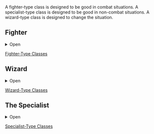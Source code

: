 A fighter-type class is designed to be good in combat situations. A specialist-type class is designed to be good in non-combat situations. A wizard-type class is designed to change the situation.

## Fighter

<details><summary>Open</summary>
<p>

**Starting Equipment**: Chain armour, two weapons of your choice and a bundle of ammo if needed.

**Starting Skill**: Imperial Infantry, Imperial Navy, Celebrity Bodyguard, or Caravan Life.

**A:** Grit, Parry

**B:** Notches, +1 attack per round

**C:** Campaigner

**D:** Cleave +1 attack per round

### A: Grit

You can have as many Scars as your WIL without them taking inventory slots.

### A: Parry

Once per day you can reduce incoming damage by 1d12 points. If you also choose to sunder your shield, you can reduce the damage by 12 points instead of 1d12

### B: Notches

Each time you attain a total of 10, 20, 30, and 50 kills with a weapon type (such as 10 kills with a dagger), you unlock a new ability for that weapon, chosen from the list below. Keep track of your kills and special abilities on the back of your character sheet.

- +1 Damage
- Expanded critical range (+1)
- Special ability (negotiat with GM, one per weapon).
Examples: ability to draw the weapon from any slot, knock a target prone on a critical, wield a two-handed weapon in one hand, gain a bonus to use the weapon as a tool, etc.

For example, a Fighter with 50 flail kills (4 notches) could have +1 damage, a critical range of (1-3), and the ability to stun an opponent for one round on a critical hit. The GM decides what counts as a kill.

### C: Campaigner

Armor occupies 2 fewer item slots in your inventory. Example: chain occupies 0 slots instead of 2.
	
### D: Cleave

Whenever you reduce a creature to 0 HP with an attack, you can make another attack with the same weapon against a target within 5’. You can only cleave an number of targets equal to your Level in a single round.

</p>
</details>

[Fighter-Type Classes](https://github.com/HeringtonPress/OLC/blob/main/21FightersofUud.md)

## Wizard

<details><summary>Open</summary>
<p>

**Starting Equipment**: A strange hat, ink and quill, a spellbook.

**Starting Skills**: University Graduat, Alchemist, Charlatan, or Heretical Recluse.

For every Wizard template you gain, you gain one extra **Spell Die** (SD) and you can study without spending a treasure **Study**.

### Spells

Wizards get a random one for free at level 1. They’re stored in your Psyche and you spend Spell Dice to cast them.

<details><summary>How spells work</summary>
<p>

Spell Dice (SD)
You get 1 per Wizard template. They are D6s.

Whenever you cast a spell, you choose how many SD to invest into it. The result of the spell depends on the number of [dice] and their [sum].

If a SD rolls a 1, 2 or 3, you don’t lose it. Otherwise, you lose it until you get a night of sleep. You can’t cast without SD.

Every time you roll doubles you get closer to Catastrophe.

**Catastrophe**
Every time you roll doubles you gain 1 Doom Point. Roll a D20. If you roll equal to or below your doom score, you trigger a catastrophe. These might end your wizardly career.

</p>
</details>

### Study

You need a Spellbook to study. You cannot take a Wizard template if you do not possess a Spellbook. When you study, you choose which book you are studying, gain the knowledge contained in it and roll for one of its spells. If you already know the spell, roll again.

</p>
</details>

[Wizard-Type Classes](https://github.com/HeringtonPress/OLC/blob/main/22CastersofUud)

## The Specialist

<details><summary>Open</summary>
<p>
	
**Starting Equipment**: Roll on the [1D200 Failed Medieval Careers](https://docs.google.com/spreadsheets/d/1-c2-qKcmKtcLrb5iLyBe15JeTJksg1ScD1EqUG_qUgg/edit#gid=0).

**Starting Skills**: Your failed career, and your choice of Climbing, Disguises, Lying, or Stealth.

For every Specialist template you have, you learn a new **Trick**.

**A:** Scrounge
**B:** Expertise
**C:** Bonus Trick
**D:** Mastery

### Trick

Roll twice on the trick list below and choose one. Reroll tricks you can already do.

### A: Scrounge

Once per session, digging through trash, you can get an item rolled on the 1D200 Failed Medieval Careers table.

### B:Expertise

Choose one skill you have. You automatically succeed on skill rolls with this skill, as you are an expert.

### D: Mastery

You can achieve things beyond the scope of your skills:

- If you are skilled in Climbing, you can climb any surface, even upside down.
- If you are skilled in Disguises, you may declare that you are leaving the area then later declare yourself to have been one of other minor NPCs present all along, friend or enemy. You can also just walk back in undisguised.
- If you are skilled in Lying, once per session, you can redo your turn if you are unhappy with how it went down.
- If you are skilled in Stealth, you can vanish out of thin air if you succeed on a stealth roll.

<details><summary>1D40 Tricks</summary>
<p>

1. Acquired Immunity: You can smell poison. Resisting poisons is an easy roll.

2. Acrobat: Movement rolls are easier. You take 10 less damage from falling.

3. Archeologist: Once per day, you can speak with ancient objects or bones.

4. Assassin: For every non-trivial fact (something you can’t learn from glancing around) you know about your target, you have +1D6 to your attack and damage rolls. Usable once per fact per target.

5. Brawler: Improvised weapons inflict 1D8 damage in your hands.

6. Cat’s Eyes: You see in the dark as if you were holding a torch.

7. Cat Reflexes: You have advantage on dodge rolls when not wearing armor.

8. Con Artist: Once per session, you can decide one worthless object is actually valuable if sold by you.

9. Coward: You take half damage if you are crawling or in a fetal position.

10. Divine Grunt: Once per day, issue an irresistible one-word command to (1D4): 1, Undeads, 2, Plants, 3, Animals, 4, Furniture.

11. Dog Whisperer: You have a dog. Dogs you train have advantage on stealth, communicate if an area is obviously dangerous, and track a week-old trail by scent without fail (barring magical concealment).

12. Escape Artist: Escaping a grapple is easy. You can crawl through 1’ wide holes.

13. Fashionable: Fancy clothes count as pieces of armor and don’t take up any inventory slots.

14. Field Medic: Rolls to stabilize a dying ally are normal rolls instead of hard rolls.

15. Forgery: Once per session you can take 10 minutes to make a copy of any object. It’s unuseable and worthless.

16. Getaway Horse: You have a horse. Horses you train have advantage on stealth, understand abstract directions, and follow a schedule to the minute.

17. Gossip: Once per session you can recall an embarrassing secret of a person of your choice, as told by the referee.

18. Jester: You can make yourself appear as the most or least important person of your group at any time.

19. Lucky: 1/day, reroll one of your D20 rolls.

20. Multitalented: Learn a new skill of your choice.

21. Network: Once per session, you can declare you have an ally within any organization of your choice.

22. Open Mind: +3 Psyche slots.

23. Opportunist: When you have advantage on attack, deal an extra 1D6 damage.

24. Pack Rat: +3 Inventory slots.

25. Poisoner: You start each adventure with 3 doses of poison.

26. Quick Fingers: You have advantage on rolls to pickpocket people. You can steal things directly out of someone’s hands with a regular (no advantage) dexterity save.

27. Recorder Crow: You have a crow. It can make and play auditory recordings. It responds to Record, Stop Recording, Play, Pause, Rewind, and Fast Forward. Max storage: 1 hour. It’s very smart.

28. Redirect: If your dodge roll was above 20, you can redirect the attack to an adjacent creature.

29. Rope Master: You have advantage on all your rolls mainly related to ropes.

30. Saboteur: You can take 10 minutes to break any non magical object.

31. Second Chance: Once per lifetime, cheat death.

32. Self-Taught Magic: By tasting an object, you can tell whether or not it is magical. You have 1 Spell Dice that regenerates overnight.

33. Square Meal: Lunch heals you 1 Wound provided you pair it with alcohol.

34. Switcharoo: You can take out anything from the inventories of your teammates as if it was in yours as long as they are in sight and they consent. Pulling any item from an inventory in battle does not take an action.

35. Tinker: You can take 10 minutes to merge any two non magical objects from your Inventory. The new object is only usable by you and otherwise worthless.

36. Tongues: Once per day, you can speak with D4: 1 Weapons, 2 Doors, 3 Birds, 4 Clothing.

37. Tricky: Whenever you roll a 1 on a damage roll, you can also attempt a combat maneuver.

38. Urchin: A street rat demands to learn and join your entourage. They’re very sneaky. If you lose your urchin, you can recruit another wherever urchins are plentiful, but it will be difficult if you have a reputation for getting them killed.

39. Watchful: You are never surprised. In combat, you can take a full turn before anybody.

40. Wizkid: You can take 10 minutes to repair any non magical object for 10 minutes.

</p>
</details>

</p>
</details>

[Specialist-Type Classes](https://github.com/HeringtonPress/OLC/blob/main/23SpecialistsofUud.md)
